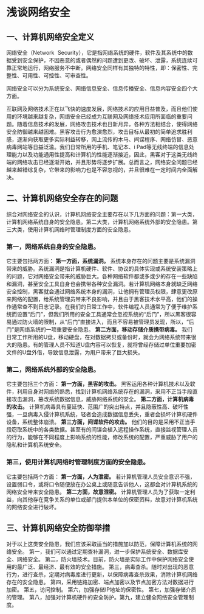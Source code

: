 # 浅谈网络安全
## 一、计算机网络安全定义
网络安全（Network Security），它是指网络系统的硬件，软件及其系统中的数据受到安全保护，不因恶意的或者偶然的问题遭到更改、破坏、泄露，系统连续可靠正常地运行，网络服务不中断。网络安全同样有其独特的特性，即：保密性、完整性、可用性、可控性、可审查性。

网络安全可以分为系统安全、网络信息安全、信息传播安全、信息内容安全四个大方面。

互联网及网络技术正在以飞快的速度发展，网络技术的应用日益普及，而且他们使用的环境越来越复杂，网络安全已经成为互联网及网络技术应用所面临的重要问题。随着信息技术的发展，网络攻击技术也日新月异，各种方法相结合，使得网络安全防御越来越困难。黑客攻击行为愈演愈烈，攻击目标从最初的简单追求胜利感，逐渐向获取更多实际利益转移，网上流传的木马、间谍程序、网络仿冒、恶意病毒网站等日益泛滥。我们日常所用的手机、笔记本、i Pad等无线终端的信息处理能力以及功能通用性提高和计算机的性能逐渐接近，因此，黑客对于这类无线终端的网络攻击已经逐渐开始，并且形势将逐步扩展。总而言之，网络安全问题已经越来越错综复杂，它带来的影响力也是不容忽视的，并且很难在一定时间内全面解决。

## 二、计算机网络安全存在的问题
综合对网络安全的认识，计算机网络安全主要存在以下几方面的问题：第一大类，计算机网络系统自身的安全隐患。第二大类，计算机网络系统外部的安全隐患。第三大类，使用计算机网络时管理制度方面的安全隐患。

### 第一，网络系统自身的安全隐患。
它主要包括两方面：
**第一方面，系统漏洞。**
系统本身存在的问题主要是系统漏洞带来的威胁。系统漏洞是指计算机硬件、软件、协议的具体实现或系统安装策略上的问题，它对网络安全带来的威胁巨大。各种网络软件都或多或少的存在一些缺陷和漏洞，甚至安全工具自身也会携带各种安全漏洞。若计算机网络本身就缺乏网络安全控制，黑客就会通过网络系统本身的漏洞，让他拥有管理员权限，肆意更改原来网络的配置，给系统管理员带来不良影响，并且由于黑客技术水平高，他们的操作通常查不到日志记录。在我们的日常工作中，软件编程人员通常为了便于维护系统而设置“后门”，但我们所用的安全工具通常会忽视系统的“后门”，所以黑客很容易通过防火墙的限制，从“后门”直接进入，而且不容易被管理员发现，所以，“后门”是网络系统的一项重要安全隐患。
**第二方面，移动存储介质携带病毒。**
我们日常工作所用的U盘，移动硬盘，在对数据拷贝或备份时，就会为网络系统带来很大的隐患。有的管理人员不知道U盘内容可以恢复，就将曾经存储过单位重要加密文件的U盘外借，导致信息泄露，为用户带来了巨大损失。

### 第二，网络系统外部的安全隐患。
它主要包括三个方面：
**第一方面，黑客的攻击。**
黑客运用各种计算机技术以及软件，利用自身对网络的熟悉，找到计算机网络系统存在的漏洞，采用不正当手段直接攻击漏洞，篡改系统数据信息，威胁网络系统的安全。
**第二方面，计算机病毒的攻击。**
计算机病毒具有蔓延快、范围广的突出特点，并且隐蔽性高、破坏性强，一旦病毒入侵计算机系统，轻者会造成数据信息丢失，重者会损坏计算机硬件设备，系统整体崩溃。
**第三方面，间谍软件的攻击。**
他们的目的是采用不正当手段窃取系统中的各类数据。甚至有的间谍会植入远程操作系统，直接监视管理人员的行为，能够在不同程度上影响系统的性能，修改系统的配置，严重威胁了用户的隐私和计算机系统安全。

### 第三，使用计算机网络时管理制度方面的安全隐患。
它主要包括两个方面：
**第一方面，人为泄密。**
若计算机管理人员安全意识不强，设置弱口令，或将口令随便放在办公桌上或随意告诉他人，这都会对计算机系统的网络安全带来安全隐患。
**第二方面，故意泄密。**
计算机管理人员为了获取一定利益，向其他存在竞争关系的单位或部门提供本单位的保密资料，故意对计算机系统的网络安全进行破坏。

## 三、计算机网络安全防御举措
对于以上这类安全隐患，我们应该采取适当的措施加以防范，保障计算机系统的网络安全。
第一，我们可以通过定期查补漏洞，进一步保护系统安全、数据库安全、网络安全。
第二，防火墙技术。目前，防火墙是实际工作中保护网络安全使用的最广泛、最经济、最有效的安全措施。
第三，病毒查杀。随时对出现的恶意行为，进行查杀，定期对病毒库进行更新，以保障病毒查杀效果，消除计算机网络存在的安全隐患。
第四，采用链路加密、端点加密以及节点加密方法对数据进行加密。
第五，访问控制。
第六，加强存储IP地址的保密性。
第七，加强存储介质的管理。
第八，加强对计算机硬件的安全防护。第九，建立健全网络安全管理制度。